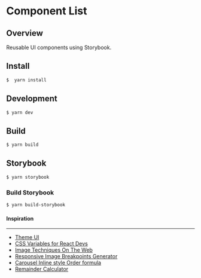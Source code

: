 # Component List

## Overview

Reusable UI components using Storybook.

## Install

```bash
$  yarn install
```

## Development

```bash
$ yarn dev
```

## Build

```bash
$ yarn build
```

## Storybook

```bash
$ yarn storybook
```

### Build Storybook

```bash
$ yarn build-storybook
```

#### Inspiration
---

- [Theme UI](https://theme-ui.com/demo)
- [CSS Variables for React Devs](https://joshwcomeau.com/css/css-variables-for-react-devs/)
- [Image Techniques On The Web](https://ishadeed.com/article/image-techniques/)
- [Responsive Image Breakpoints Generator](https://www.responsivebreakpoints.com/)
- [Carousel Inline style Order formula](https://web.archive.org/web/20090717035140if_/javascript.about.com/od/problemsolving/a/modulobug.htm)
- [Remainder Calculator](https://www.omnicalculator.com/math/remainder)
